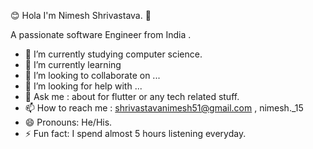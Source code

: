 😊 Hola I'm Nimesh Shrivastava. 👋

A passionate software Engineer from India  .

- 🔭 I’m currently studying computer science.
- 🌱 I’m currently learning 
- 👯 I’m looking to collaborate on ...
- 🤔 I’m looking for help with ...
- 💬 Ask me : about for flutter or any  tech related stuff.
- 📫 How to reach me : shrivastavanimesh51@gmail.com , nimesh._15 
- 😄 Pronouns: He/His.
- ⚡ Fun fact: I spend almost 5 hours listening everyday.

